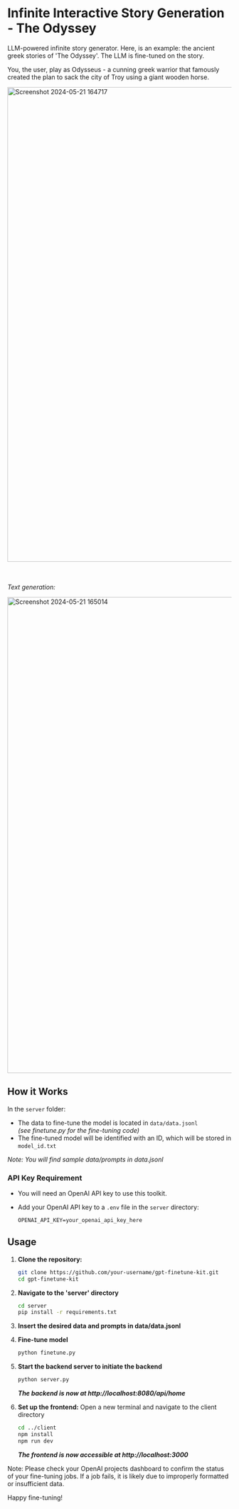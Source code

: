 
# Infinite Interactive Story Generation - The Odyssey

LLM-powered infinite story generator. Here, is an example: the ancient greek stories of 'The Odyssey'. The LLM is fine-tuned on the story.

You, the user, play as Odysseus - a cunning greek warrior that famously created the plan to sack the city of Troy using a giant wooden horse.

<img width="1064" alt="Screenshot 2024-05-21 164717" src="https://github.com/DorsaRoh/llm-interactive-story/assets/85207154/9dacfee2-48a2-4cc2-a889-cf4278b3c3f5">

<br></br>
<i>Text generation:</i>

<img width="1067" alt="Screenshot 2024-05-21 165014" src="https://github.com/DorsaRoh/llm-interactive-story/assets/85207154/f83182ee-31d0-4cfa-953b-9221dea13796">

## How it Works

In the `server` folder:
    
- The data to fine-tune the model is located in `data/data.jsonl`
<i><br>(see finetune.py for the fine-tuning code)</br></i>
- The fine-tuned model will be identified with an ID, which will be stored in `model_id.txt`

<i>Note: You will find sample data/prompts in data.jsonl</i>

### API Key Requirement

- You will need an OpenAI API key to use this toolkit.
- Add your OpenAI API key to a `.env` file in the `server` directory:

  ```plaintext
  OPENAI_API_KEY=your_openai_api_key_here
    ```
    
## Usage

1. **Clone the repository:**
   ```bash
   git clone https://github.com/your-username/gpt-finetune-kit.git
   cd gpt-finetune-kit
    ```


2. **Navigate to the 'server' directory**
    ```bash
    cd server
    pip install -r requirements.txt
    ```

2. **Insert the desired data and prompts in data/data.jsonl**

3. **Fine-tune model**
    ```bash
    python finetune.py
    ```

4. **Start the backend server to initiate the backend**
    ```bash
    python server.py
    ```
    <i>**The backend is now at http://localhost:8080/api/home**</i>


5. **Set up the frontend:**
Open a new terminal and navigate to the client directory
    ```bash
    cd ../client
    npm install
    npm run dev
    ```

    **<i>The frontend is now accessible at http://localhost:3000</i>**


Note: Please check your OpenAI projects dashboard to confirm the status of your fine-tuning jobs. If a job fails, it is likely due to improperly formatted or insufficient data.

Happy fine-tuning!
